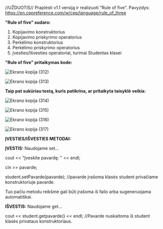//UŽDUOTIS// Praplėsti v1.1 versiją ir realizuoti "Rule of five". Pavyzdys: https://en.cppreference.com/w/cpp/language/rule_of_three

**"Rule of five" sudaro:**
1. Kopijavimo konstruktorius
2. Kopijavimo priskyrimo operatorius
3. Perkėlimo konstruktorius
4. Perkėlimo priskyrimo operatorius
5. Įvesties/Išvesties operatoriai, turimai Studentas klasei

**"Rule of five" pritaikymas kode:**

![Ekrano kopija (312)](https://github.com/Jovitel/2_OP/assets/150922295/7e794bce-fde7-4917-904e-6e2aa70d2f48)

![Ekrano kopija (313)](https://github.com/Jovitel/2_OP/assets/150922295/d957f80a-789b-4384-817a-b98fe2d22df0)

**Taip pat sukūriau testą, kuris patikrina, ar pritaikyta taisyklė veikia:**

![Ekrano kopija (314)](https://github.com/Jovitel/2_OP/assets/150922295/7a2dc6ce-a8d7-4044-a29a-f124c538dbe4)

![Ekrano kopija (315)](https://github.com/Jovitel/2_OP/assets/150922295/970d1f7f-99a4-49f7-8d8e-86967d9dd27c)

![Ekrano kopija (316)](https://github.com/Jovitel/2_OP/assets/150922295/56b80e64-9ee9-4bdc-a3c2-d130d906a9e1)

![Ekrano kopija (317)](https://github.com/Jovitel/2_OP/assets/150922295/c67dc413-ae1b-477f-a7a0-083fa842a9bb)

**ĮVESTIES/IŠVESTIES METODAI:**

**ĮVESTIS:**
Naudojame set... 

cout << "Įveskite pavardę: " << endl;

cin >> pavarde;

student.setPavarde(pavarde); //pavarde įrašoma klasės student privačiame konstruktoriuje pavarde.

Tuo pačiu metodu reikšmė gali būti įrašoma iš failo arba sugeneruojama automatiškai.

**IŠVESTIS:**
Naudojame get...

cout << student.getpavarde() << endl; //Pavarde nuskaitoma iš student klasės privataus konstruktoriaus.

